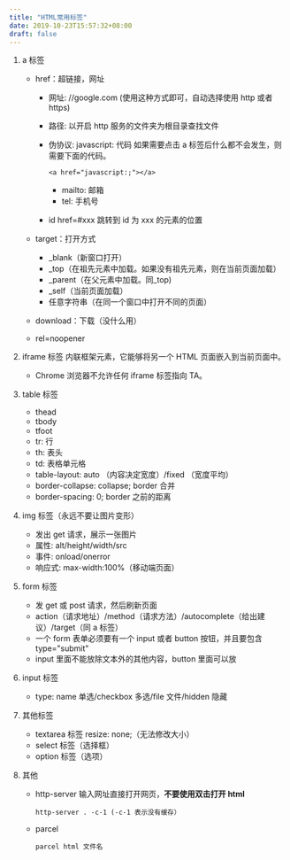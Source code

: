 ```yaml
---
title: "HTML常用标签"
date: 2019-10-23T15:57:32+08:00
draft: false
---
```


1. a 标签

   - href：超链接，网址

     - 网址: //google.com (使用这种方式即可，自动选择使用 http 或者 https)

     - 路径: 以开启 http 服务的文件夹为根目录查找文件
     - 伪协议: javascript: 代码
       如果需要点击 a 标签后什么都不会发生，则需要下面的代码。
       ```
       <a href="javascript:;"></a>
       ```
       - mailto: 邮箱
       - tel: 手机号
     - id
       href=#xxx 跳转到 id 为 xxx 的元素的位置

   - target：打开方式
     - \_blank（新窗口打开）
     - \_top（在祖先元素中加载。如果没有祖先元素，则在当前页面加载）
     - \_parent（在父元素中加载。同\_top)
     - \_self（当前页面加载）
     - 任意字符串（在同一个窗口中打开不同的页面）
   - download：下载（没什么用）
   - rel=noopener

2. iframe 标签
   内联框架元素，它能够将另一个 HTML 页面嵌入到当前页面中。

   - Chrome 浏览器不允许任何 iframe 标签指向 TA。

3. table 标签

   - thead
   - tbody
   - tfoot
   - tr: 行
   - th: 表头
   - td: 表格单元格
   - table-layout: auto （内容决定宽度）/fixed （宽度平均）
   - border-collapse: collapse; border 合并
   - border-spacing: 0; border 之前的距离

4. img 标签（永远不要让图片变形）

   - 发出 get 请求，展示一张图片
   - 属性: alt/height/width/src
   - 事件: onload/onerror
   - 响应式: max-width:100%（移动端页面）

5. form 标签

   - 发 get 或 post 请求，然后刷新页面
   - action（请求地址）/method（请求方法）/autocomplete（给出建议）/target（同 a 标签）
   - 一个 form 表单必须要有一个 input 或者 button 按钮，并且要包含 type="submit"
   - input 里面不能放除文本外的其他内容，button 里面可以放

6. input 标签

   - type: name 单选/checkbox 多选/file 文件/hidden 隐藏

7. 其他标签

   - textarea 标签 resize: none;（无法修改大小）
   - select 标签（选择框）
   - option 标签（选项）

8. 其他

   - http-server
     输入网址直接打开网页，**不要使用双击打开 html**

     ```
     http-server . -c-1 (-c-1 表示没有缓存）
     ```

   - parcel

     ```
     parcel html 文件名
     ```
